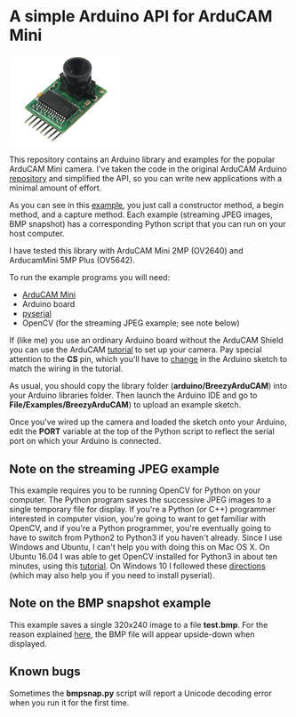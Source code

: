 # A simple Arduino API for ArduCAM Mini

<img src="image.png" width=200>

This repository contains an Arduino library and examples for the popular ArduCAM Mini camera. 
I've taken the code in the original ArduCAM Arduino [repository](https://github.com/ArduCAM/Arduino) 
and simplified the API, so you can write new applications with a minimal amount of effort.  

As you can see in this 
<a href="https://github.com/simondlevy/BreezyArduCAM/blob/master/examples/JPEGStream/JPEGStream.ino#L27-L45">
example</a>,
you just call a constructor method, a begin method, and a capture method.
Each example
(streaming JPEG images, BMP snapshot) has a corresponding Python script that you can run on your host 
computer.

I have tested this library with ArduCAM Mini 2MP (OV2640) and ArducamMini 5MP Plus (OV5642).

To run the example programs you will need:

<ul>
<li> <a href="http://www.arducam.com/tag/arducam-mini">ArduCAM Mini</a>
<li> Arduino board
<li> <a href="https://pypi.python.org/pypi/pyserial">pyserial</a>
<li> OpenCV (for the streaming JPEG example; see note below)
</ul>

If (like me) you use an ordinary Arduino board without the ArduCAM Shield you can use the ArduCAM 
[tutorial](http://www.arducam.com/knowledge-base/category/tutorial/arduino/) to set up your camera.
Pay special attention to the <b>CS</b> pin, which you'll have to 
[change](http://www.arducam.com/wp-content/uploads/2017/06/cs.jpg) in the Arduino
sketch to match the wiring in the tutorial.

As usual, you should copy the library folder (<b>arduino/BreezyArduCAM</b>) into your Arduino libraries folder.
Then launch the Arduino IDE and go to <b>File/Examples/BreezyArduCAM</b>) to upload an example sketch.

Once you've wired up the camera and loaded the sketch onto your Arduino, edit the <b>PORT</b> variable
at the top of the Python script to reflect the serial port on which your Arduino is connected.

<h2>Note on the streaming JPEG example</h2>

This example requires you to be running OpenCV for Python on your computer.  The Python program saves the
successive JPEG images to a single temporary file for display.  If you're a
Python (or C++) programmer interested in computer vision, you're going to want
to get familiar with OpenCV, and if you're a Python programmer, you're
eventually going to have to switch from Python2 to Python3 if you haven't
already.  Since I use Windows and Ubuntu, I can't help you with doing this on
Mac OS X.  On Ubuntu 16.04 I was able to get OpenCV installed for Python3 in
about ten minutes, using this
[tutorial](http://cyaninfinite.com/tutorials/installing-opencv-in-ubuntu-for-python-3/).
On Windows 10 I followed these
[directions](https://www.solarianprogrammer.com/2016/09/17/install-opencv-3-with-python-3-on-windows/)
(which may also help you if you need to install pyserial).

<h2>Note on the BMP snapshot example</h2>

This example saves a single 320x240 image to a file <b>test.bmp</b>.  For the reason explained 
[here](https://stackoverflow.com/questions/8346115/why-are-bmps-stored-upside-down), 
the BMP file will appear upside-down when displayed.

<h2>Known bugs</h2>

Sometimes the <b>bmpsnap.py</b> script will report a Unicode decoding error when you run it for the first time.
